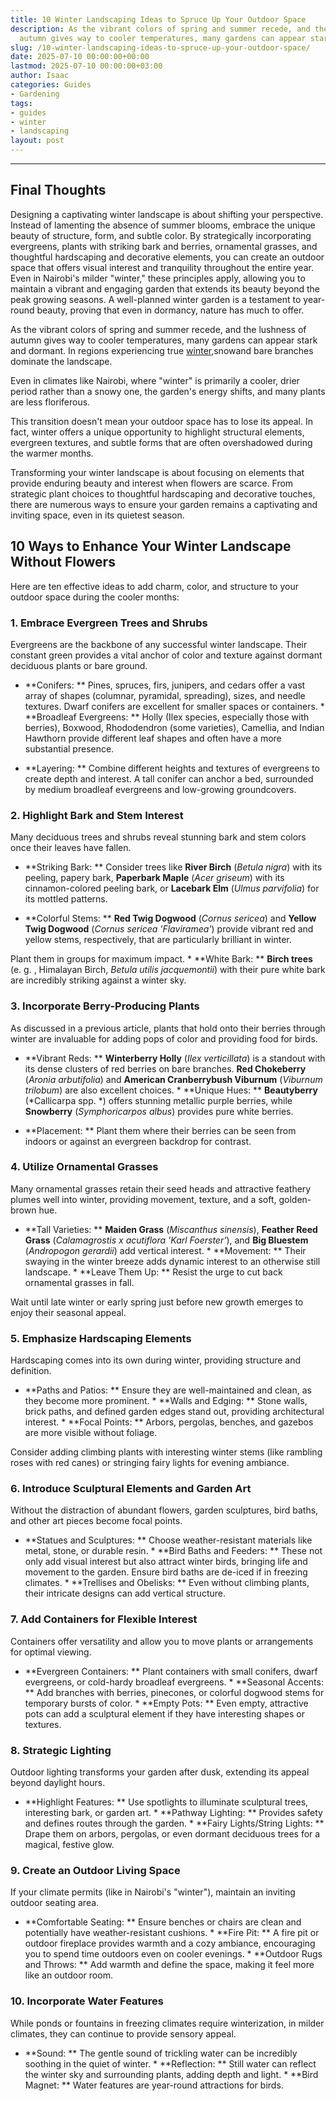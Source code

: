 ```yaml
---
title: 10 Winter Landscaping Ideas to Spruce Up Your Outdoor Space
description: As the vibrant colors of spring and summer recede, and the lushness of
  autumn gives way to cooler temperatures, many gardens can appear stark and dormant.
slug: /10-winter-landscaping-ideas-to-spruce-up-your-outdoor-space/
date: 2025-07-10 00:00:00+00:00
lastmod: 2025-07-10 00:00:00+03:00
author: Isaac
categories: Guides
- Gardening
tags:
- guides
- winter
- landscaping
layout: post
---
```

---

## Final Thoughts
Designing a captivating winter landscape is about shifting your perspective. Instead of lamenting the absence of summer blooms, embrace the unique beauty of structure, form, and subtle color. By strategically incorporating evergreens, plants with striking bark and berries, ornamental grasses, and thoughtful hardscaping and decorative elements, you can create an outdoor space that offers visual interest and tranquility throughout the entire year.
Even in Nairobi's milder "winter," these principles apply, allowing you to maintain a vibrant and engaging garden that extends its beauty beyond the peak growing seasons. A well-planned winter garden is a testament to year-round beauty, proving that even in dormancy, nature has much to offer.

As the vibrant colors of spring and summer recede, and the lushness of autumn gives way to cooler temperatures, many gardens can appear stark and dormant. In regions experiencing true [winter](https://pestpolicy.com/brighten-up-your-winter-garden-with-berries/),snowand bare branches dominate the landscape.

Even in climates like Nairobi, where "winter" is primarily a cooler, drier period rather than a snowy one, the garden's energy shifts, and many plants are less floriferous.

This transition doesn't mean your outdoor space has to lose its appeal. In fact, winter offers a unique opportunity to highlight structural elements, evergreen textures, and subtle forms that are often overshadowed during the warmer months.

Transforming your winter landscape is about focusing on elements that provide enduring beauty and interest when flowers are scarce. From strategic plant choices to thoughtful hardscaping and decorative touches, there are numerous ways to ensure your garden remains a captivating and inviting space, even in its quietest season.

##  10 Ways to Enhance Your Winter Landscape Without Flowers

Here are ten effective ideas to add charm, color, and structure to your outdoor space during the cooler months:

###  1. Embrace Evergreen Trees and Shrubs

Evergreens are the backbone of any successful winter landscape. Their constant green provides a vital anchor of color and texture against dormant deciduous plants or bare ground.

* **Conifers: ** Pines, spruces, firs, junipers, and cedars offer a vast array of shapes (columnar, pyramidal, spreading), sizes, and needle textures. Dwarf conifers are excellent for smaller spaces or containers. * **Broadleaf Evergreens: ** Holly (Ilex species, especially those with berries), Boxwood, Rhododendron (some varieties), Camellia, and Indian Hawthorn provide different leaf shapes and often have a more substantial presence.

* **Layering: ** Combine different heights and textures of evergreens to create depth and interest. A tall conifer can anchor a bed, surrounded by medium broadleaf evergreens and low-growing groundcovers.

###  2. Highlight Bark and Stem Interest

Many deciduous trees and shrubs reveal stunning bark and stem colors once their leaves have fallen.

* **Striking Bark: ** Consider trees like **River Birch** (*Betula nigra*) with its peeling, papery bark, **Paperbark Maple** (*Acer griseum*) with its cinnamon-colored peeling bark, or **Lacebark Elm** (*Ulmus parvifolia*) for its mottled patterns.

* **Colorful Stems: ** **Red Twig Dogwood** (*Cornus sericea*) and **Yellow Twig Dogwood** (*Cornus sericea 'Flaviramea'*) provide vibrant red and yellow stems, respectively, that are particularly brilliant in winter.

Plant them in groups for maximum impact. * **White Bark: ** **Birch trees** (e. g. , Himalayan Birch, *Betula utilis jacquemontii*) with their pure white bark are incredibly striking against a winter sky.

###  3. Incorporate Berry-Producing Plants

As discussed in a previous article, plants that hold onto their berries through winter are invaluable for adding pops of color and providing food for birds.

* **Vibrant Reds: ** **Winterberry Holly** (*Ilex verticillata*) is a standout with its dense clusters of red berries on bare branches. **Red Chokeberry** (*Aronia arbutifolia*) and **American Cranberrybush Viburnum** (*Viburnum trilobum*) are also excellent choices. * **Unique Hues: ** **Beautyberry** (*Callicarpa spp. *) offers stunning metallic purple berries, while **Snowberry** (*Symphoricarpos albus*) provides pure white berries.

* **Placement: ** Plant them where their berries can be seen from indoors or against an evergreen backdrop for contrast.

###  4. Utilize Ornamental Grasses

Many ornamental grasses retain their seed heads and attractive feathery plumes well into winter, providing movement, texture, and a soft, golden-brown hue.

* **Tall Varieties: ** **Maiden Grass** (*Miscanthus sinensis*), **Feather Reed Grass** (*Calamagrostis x acutiflora 'Karl Foerster'*), and **Big Bluestem** (*Andropogon gerardii*) add vertical interest. * **Movement: ** Their swaying in the winter breeze adds dynamic interest to an otherwise still landscape. * **Leave Them Up: ** Resist the urge to cut back ornamental grasses in fall.

Wait until late winter or early spring just before new growth emerges to enjoy their seasonal appeal.

###  5. Emphasize Hardscaping Elements

Hardscaping comes into its own during winter, providing structure and definition.

* **Paths and Patios: ** Ensure they are well-maintained and clean, as they become more prominent. * **Walls and Edging: ** Stone walls, brick paths, and defined garden edges stand out, providing architectural interest. * **Focal Points: ** Arbors, pergolas, benches, and gazebos are more visible without foliage.

Consider adding climbing plants with interesting winter stems (like rambling roses with red canes) or stringing fairy lights for evening ambiance.

###  6. Introduce Sculptural Elements and Garden Art

Without the distraction of abundant flowers, garden sculptures, bird baths, and other art pieces become focal points.

* **Statues and Sculptures: ** Choose weather-resistant materials like metal, stone, or durable resin. * **Bird Baths and Feeders: ** These not only add visual interest but also attract winter birds, bringing life and movement to the garden. Ensure bird baths are de-iced if in freezing climates. * **Trellises and Obelisks: ** Even without climbing plants, their intricate designs can add vertical structure.

###  7. Add Containers for Flexible Interest

Containers offer versatility and allow you to move plants or arrangements for optimal viewing.

* **Evergreen Containers: ** Plant containers with small conifers, dwarf evergreens, or cold-hardy broadleaf evergreens. * **Seasonal Accents: ** Add branches with berries, pinecones, or colorful dogwood stems for temporary bursts of color. * **Empty Pots: ** Even empty, attractive pots can add a sculptural element if they have interesting shapes or textures.

###  8. Strategic Lighting

Outdoor lighting transforms your garden after dusk, extending its appeal beyond daylight hours.

* **Highlight Features: ** Use spotlights to illuminate sculptural trees, interesting bark, or garden art. * **Pathway Lighting: ** Provides safety and defines routes through the garden. * **Fairy Lights/String Lights: ** Drape them on arbors, pergolas, or even dormant deciduous trees for a magical, festive glow.

###  9. Create an Outdoor Living Space

If your climate permits (like in Nairobi's "winter"), maintain an inviting outdoor seating area.

* **Comfortable Seating: ** Ensure benches or chairs are clean and potentially have weather-resistant cushions. * **Fire Pit: ** A fire pit or outdoor fireplace provides warmth and a cozy ambiance, encouraging you to spend time outdoors even on cooler evenings. * **Outdoor Rugs and Throws: ** Add warmth and define the space, making it feel more like an outdoor room.

###  10. Incorporate Water Features

While ponds or fountains in freezing climates require winterization, in milder climates, they can continue to provide sensory appeal.

* **Sound: ** The gentle sound of trickling water can be incredibly soothing in the quiet of winter. * **Reflection: ** Still water can reflect the winter sky and surrounding plants, adding depth and light. * **Bird Magnet: ** Water features are year-round attractions for birds.